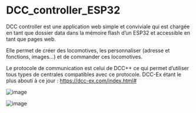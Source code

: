 # DCC_controller_ESP32

DCC controller est une application web simple et conviviale qui est chargée en tant que dossier data dans la mémoire flash d’un ESP32 et accessible en tant que pages web.

Elle permet de créer des locomotives, les personnaliser (adresse et fonctions, images…) et de commander ces locomotives.

Le protocole de communication est celui de DCC++ ce qui permet d’utiliser tous types de centrales compatibles avec ce protocole. DCC-Ex étant le plus abouti à ce jour : https://dcc-ex.com/index.html#


![image](https://github.com/BOBILLEChristophe/DCC_controller_ESP32/assets/38000184/39435191-e6d5-4b83-877e-da32c92f56fc)


![image](https://github.com/BOBILLEChristophe/DCC_controller_ESP32/assets/38000184/54e2b74b-8bb0-46d1-93df-dc16ae5ed369)

 
